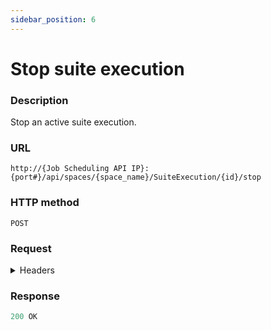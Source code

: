 ```yaml
---
sidebar_position: 6
---
```


# Stop suite execution

### Description

Stop an active suite execution.

### URL

`http://{Job Scheduling API IP}:{port#}/api/spaces/{space_name}/SuiteExecution/{id}/stop`

### HTTP method

`POST`

### Request

<details>
<summary>Headers</summary>

Example header format:

`Authorization: Basic <authorization token returned from the login method>`

`Content-Type: application/json`

| Parameter | Description/Comments |
| --- | --- |
| space_name | CloudShell domain in which the suite was executed. (string) |
| id | Suite execution's ID - included in the suite's URL. (string)<br/>For example:<br/><code>ht<span>tp</span>://192.168.74.11/Test%20Lab/execution/<b>1ab91be7-6136-4fd5-b22d-72c462947459</b>/</code> |
</details>

### Response

```javascript
200 OK
```